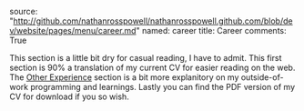 source: "http://github.com/nathanrosspowell/nathanrosspowell.github.com/blob/dev/website/pages/menu/career.md"
named: career
title: Career
comments: True

This section is a little bit dry for casual reading, I have to admit. This first section is 90% a translation of my current CV for easier reading on the web. The [Other Experience][otherxp] section is a bit more explanitory on my outside-of-work programming and learnings. Lastly you can find the PDF version of my CV for download if you so wish.

[otherxp]: #other-experience

